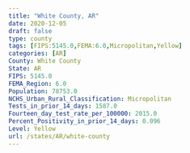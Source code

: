 ```yaml
---
title: "White County, AR"
date: 2020-12-05
draft: false
type: county
tags: [FIPS:5145.0,FEMA:6.0,Micropolitan,Yellow]
categories: [AR]
County: White County
State: AR
FIPS: 5145.0
FEMA_Region: 6.0
Population: 78753.0
NCHS_Urban_Rural_Classification: Micropolitan
Tests_in_prior_14_days: 1587.0
Fourteen_day_test_rate_per_100000: 2015.0
Percent_Positivity_in_prior_14_days: 0.096
Level: Yellow
url: /states/AR/white-county
---
```



